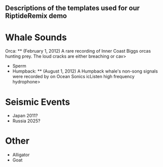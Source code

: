 ## Descriptions of the templates used for our RiptideRemix demo


# Whale Sounds

 Orca:
        ** (February 1, 2012) A rare recording of Inner Coast Biggs orcas hunting prey. The loud cracks are either breaching or cav>
* Sperm
* Humpback:
        ** (August 1, 2012) A Humpback whale's non-song signals were recorded by on Ocean Sonics icListen high frequency hydrophone>


# Seismic Events

* Japan 2011? 
* Russia 2025?


# Other

* Alligator
* Goat
